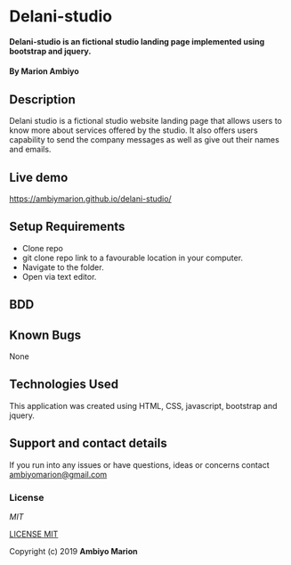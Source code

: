 # Delani-studio
#### Delani-studio is an fictional studio landing page implemented using bootstrap and jquery.
#### By **Marion  Ambiyo**
## Description
Delani studio is a fictional studio website landing page that allows users to know more about services offered by the studio. It also offers users capability to send the company messages as well as give out their names and emails.
## Live demo
https://ambiymarion.github.io/delani-studio/
## Setup Requirements
* Clone repo
* git clone repo link to a favourable location in your computer.
* Navigate to the folder.
* Open via text editor.
## BDD

## Known Bugs
None
## Technologies Used
This application was created using HTML, CSS, javascript, bootstrap and jquery.
## Support and contact details
If you run into any issues or have questions, ideas or concerns contact ambiyomarion@gmail.com
### License
*MIT*

[LICENSE MIT](./LICENSE)

Copyright (c) 2019 **Ambiyo Marion**
